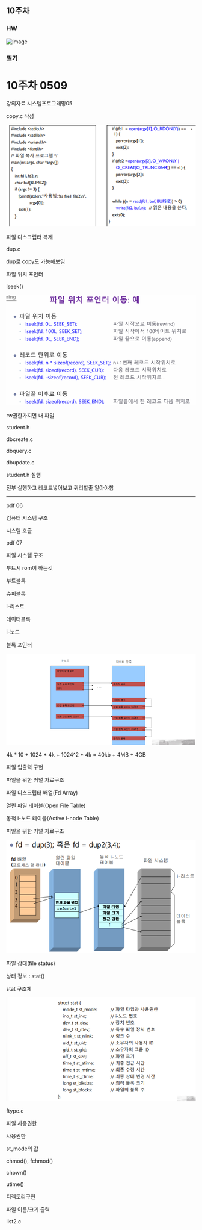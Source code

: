 ## 10주차

### HW

![image](https://github.com/user-attachments/assets/dd1be104-e3fc-4a6d-843c-59a8ae0d59b9)



### 필기



# 10주차 0509

강의자료 시스템프로그래밍05

copy.c 작성

![image.png](image/image.png)

파일 디스크립터 복제

dup.c

dup로 copy도 가능해보임

파일 위치 포인터

lseek()

![image.png](image/image%201.png)

rw권한가지면 내 파일

student.h

dbcreate.c

dbquery.c

dbupdate.c

student.h 실행

전부 실행하고 레코드넣어보고 쿼리할줄 알아야함

_____

pdf 06

컴퓨터 시스템 구조

시스템 호출

pdf 07

파일 시스템 구조

부트시 rom이 하는것

부트블록

슈퍼블록

i-리스트 

데이터블록

i-노드

블록 포인터

![image.png](image/image%202.png)

4k * 10 + 1024 * 4k + 1024^2 * 4k = 40kb + 4MB + 4GB

파일 입출력 구현

파일을 위한 커널 자료구조

파일 디스크립터 배열(Fd Array)

열린 파일 테이블(Open File Table)

동적 i-노드 테이블(Active i-node Table)

파일을 위한 커널 자료구조

![image.png](image/image%203.png)

파일 상태(file status)

상태 정보 : stat()

stat 구조체

![image.png](image/image%204.png)

ftype.c

파일 사용권한

사용권한

st_mode의 값

chmod(), fchmod()

chown()

utime()

디렉토리구현

파일 이름/크기 출력

list2.c
